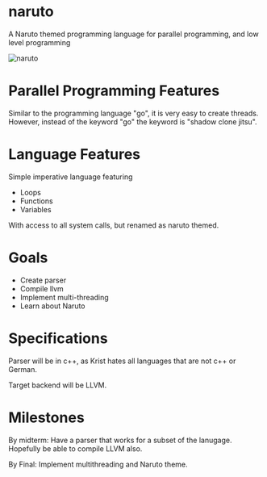 # naruto
A Naruto themed programming language for parallel programming, and low level programming


![naruto](https://media1.tenor.com/images/0856e9ce5c9514cb5a81e2cf2413ef30/tenor.gif?itemid=8479684)
# Parallel Programming Features

Similar to the programming language "go", it is very easy to create threads. However, instead of the keyword "go" the keyword is "shadow clone jitsu".

# Language Features


Simple imperative language featuring
- Loops
- Functions
- Variables

With access to all system calls, but renamed as naruto themed.



# Goals

- Create parser
- Compile llvm
- Implement multi-threading
- Learn about Naruto

# Specifications

Parser will be in c++, as Krist hates all languages that are not c++ or German. 

Target backend will be LLVM.

# Milestones

By midterm: Have a parser that works for a subset of the lanugage.  Hopefully be able to compile LLVM also.

By Final: Implement multithreading and Naruto theme.  



